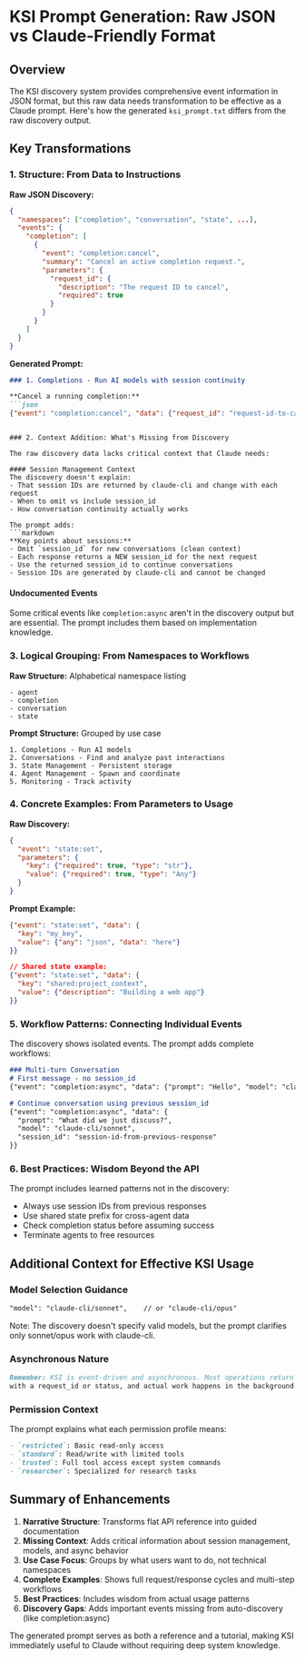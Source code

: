 # KSI Prompt Generation: Raw JSON vs Claude-Friendly Format

## Overview

The KSI discovery system provides comprehensive event information in JSON format, but this raw data needs transformation to be effective as a Claude prompt. Here's how the generated `ksi_prompt.txt` differs from the raw discovery output.

## Key Transformations

### 1. Structure: From Data to Instructions

**Raw JSON Discovery:**
```json
{
  "namespaces": ["completion", "conversation", "state", ...],
  "events": {
    "completion": [
      {
        "event": "completion:cancel",
        "summary": "Cancel an active completion request.",
        "parameters": {
          "request_id": {
            "description": "The request ID to cancel",
            "required": true
          }
        }
      }
    ]
  }
}
```

**Generated Prompt:**
```markdown
### 1. Completions - Run AI models with session continuity

**Cancel a running completion:**
```json
{"event": "completion:cancel", "data": {"request_id": "request-id-to-cancel"}}
```
```

### 2. Context Addition: What's Missing from Discovery

The raw discovery data lacks critical context that Claude needs:

#### Session Management Context
The discovery doesn't explain:
- That session IDs are returned by claude-cli and change with each request
- When to omit vs include session_id
- How conversation continuity actually works

The prompt adds:
```markdown
**Key points about sessions:**
- Omit `session_id` for new conversations (clean context)
- Each response returns a NEW session_id for the next request
- Use the returned session_id to continue conversations
- Session IDs are generated by claude-cli and cannot be changed
```

#### Undocumented Events
Some critical events like `completion:async` aren't in the discovery output but are essential. The prompt includes them based on implementation knowledge.

### 3. Logical Grouping: From Namespaces to Workflows

**Raw Structure:** Alphabetical namespace listing
```
- agent
- completion  
- conversation
- state
```

**Prompt Structure:** Grouped by use case
```
1. Completions - Run AI models
2. Conversations - Find and analyze past interactions
3. State Management - Persistent storage
4. Agent Management - Spawn and coordinate
5. Monitoring - Track activity
```

### 4. Concrete Examples: From Parameters to Usage

**Raw Discovery:**
```json
{
  "event": "state:set",
  "parameters": {
    "key": {"required": true, "type": "str"},
    "value": {"required": true, "type": "Any"}
  }
}
```

**Prompt Example:**
```json
{"event": "state:set", "data": {
  "key": "my_key",
  "value": {"any": "json", "data": "here"}
}}

// Shared state example:
{"event": "state:set", "data": {
  "key": "shared:project_context",
  "value": {"description": "Building a web app"}
}}
```

### 5. Workflow Patterns: Connecting Individual Events

The discovery shows isolated events. The prompt adds complete workflows:

```markdown
### Multi-turn Conversation
# First message - no session_id
{"event": "completion:async", "data": {"prompt": "Hello", "model": "claude-cli/sonnet"}}

# Continue conversation using previous session_id  
{"event": "completion:async", "data": {
  "prompt": "What did we just discuss?",
  "model": "claude-cli/sonnet",
  "session_id": "session-id-from-previous-response"
}}
```

### 6. Best Practices: Wisdom Beyond the API

The prompt includes learned patterns not in the discovery:
- Always use session IDs from previous responses
- Use shared state prefix for cross-agent data
- Check completion status before assuming success
- Terminate agents to free resources

## Additional Context for Effective KSI Usage

### Model Selection Guidance
```markdown
"model": "claude-cli/sonnet",    // or "claude-cli/opus"
```
Note: The discovery doesn't specify valid models, but the prompt clarifies only sonnet/opus work with claude-cli.

### Asynchronous Nature
```markdown
Remember: KSI is event-driven and asynchronous. Most operations return immediately 
with a request_id or status, and actual work happens in the background.
```

### Permission Context
The prompt explains what each permission profile means:
```markdown
- `restricted`: Basic read-only access
- `standard`: Read/write with limited tools
- `trusted`: Full tool access except system commands
- `researcher`: Specialized for research tasks
```

## Summary of Enhancements

1. **Narrative Structure**: Transforms flat API reference into guided documentation
2. **Missing Context**: Adds critical information about session management, models, and async behavior  
3. **Use Case Focus**: Groups by what users want to do, not technical namespaces
4. **Complete Examples**: Shows full request/response cycles and multi-step workflows
5. **Best Practices**: Includes wisdom from actual usage patterns
6. **Discovery Gaps**: Adds important events missing from auto-discovery (like completion:async)

The generated prompt serves as both a reference and a tutorial, making KSI immediately useful to Claude without requiring deep system knowledge.